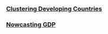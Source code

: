 ### [Clustering Developing Countries](https://github.com/ojarhu/ojarhu.github.io/blob/1c7d1fb03e3c9ae5d15be3e0cd0386223a5bfd91/Developing_countries_clustering.ipynb)
### [Nowcasting GDP](https://github.com/ojarhu/ojarhu.github.io/blob/master/Nowcast.ipynb)
